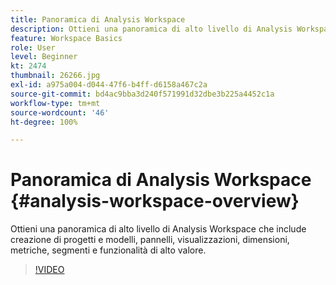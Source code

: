```yaml
---
title: Panoramica di Analysis Workspace
description: Ottieni una panoramica di alto livello di Analysis Workspace che include creazione di progetti e modelli, pannelli, visualizzazioni, dimensioni, metriche, segmenti e funzionalità di alto valore.
feature: Workspace Basics
role: User
level: Beginner
kt: 2474
thumbnail: 26266.jpg
exl-id: a975a004-d044-47f6-b4ff-d6158a467c2a
source-git-commit: bd4ac9bba3d240f571991d32dbe3b225a4452c1a
workflow-type: tm+mt
source-wordcount: '46'
ht-degree: 100%

---
```


# Panoramica di Analysis Workspace {#analysis-workspace-overview}

Ottieni una panoramica di alto livello di Analysis Workspace che include creazione di progetti e modelli, pannelli, visualizzazioni, dimensioni, metriche, segmenti e funzionalità di alto valore.

>[!VIDEO](https://video.tv.adobe.com/v/26266/?quality=12)
